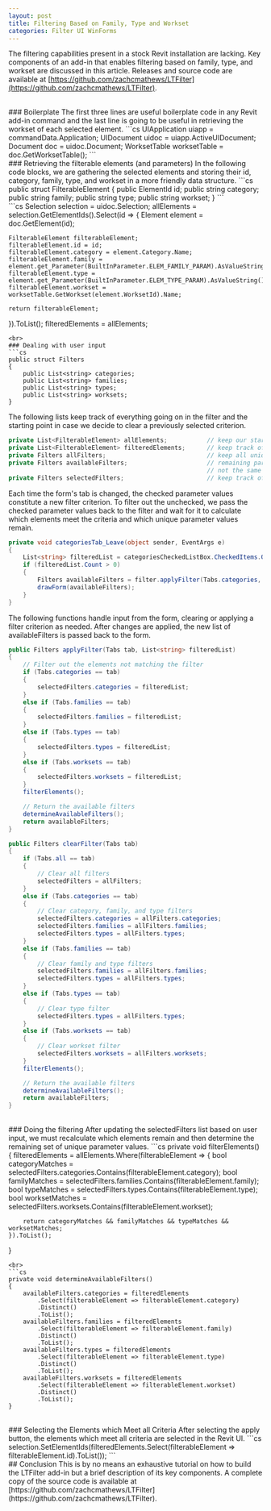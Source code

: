 ```yaml
---
layout: post
title: Filtering Based on Family, Type and Workset
categories: Filter UI WinForms
---
```

The filtering capabilities present in a stock Revit installation are lacking. Key components of an add-in that enables filtering based on family, type, and workset are discussed in this article. Releases and source code are available at [https://github.com/zachcmathews/LTFilter](https://github.com/zachcmathews/LTFilter).

<br>
### Boilerplate
The first three lines are useful boilerplate code in any Revit add-in command and the last line is going to be useful in retrieving the workset of each selected element.
```cs
UIApplication uiapp = commandData.Application;
UIDocument uidoc = uiapp.ActiveUIDocument;
Document doc = uidoc.Document;
WorksetTable worksetTable = doc.GetWorksetTable();
```

<br>
### Retrieving the filterable elements (and parameters)
In the following code blocks, we are gathering the selected elements and storing their id, category, family, type, and workset in a more friendly data structure.
```cs
public struct FilterableElement
{
    public ElementId id;
    public string category;
    public string family;
    public string type;
    public string workset;
}
```
<br>
```cs         
Selection selection = uidoc.Selection;
allElements = selection.GetElementIds().Select(id =>
{
    Element element = doc.GetElement(id);

    FilterableElement filterableElement;
    filterableElement.id = id;
    filterableElement.category = element.Category.Name;
    filterableElement.family = element.get_Parameter(BuiltInParameter.ELEM_FAMILY_PARAM).AsValueString();
    filterableElement.type = element.get_Parameter(BuiltInParameter.ELEM_TYPE_PARAM).AsValueString();
    filterableElement.workset = worksetTable.GetWorkset(element.WorksetId).Name;

    return filterableElement;
}).ToList();
filteredElements = allElements;
```
<br>
### Dealing with user input
```cs
public struct Filters
{
    public List<string> categories;
    public List<string> families;
    public List<string> types;
    public List<string> worksets;
}
```
The following lists keep track of everything going on in the filter and the starting point in case we decide to clear a previously selected criterion.
```cs
private List<FilterableElement> allElements;           // keep our starting point
private List<FilterableElement> filteredElements;      // keep track of elements that meet filter criteria
private Filters allFilters;                            // keep all unique parameter values
private Filters availableFilters;                      // remaining parameter values that can be filtered out
                                                       // not the same as selected due to intersection with other filters
private Filters selectedFilters;                       // keep track of user-selected filters
```
Each time the form's tab is changed, the checked parameter values constitute a new filter criterion. To filter out the unchecked, we pass the checked parameter values back to the filter and wait for it to calculate which elements meet the criteria and which unique parameter values remain.
```cs
private void categoriesTab_Leave(object sender, EventArgs e)
{
    List<string> filteredList = categoriesCheckedListBox.CheckedItems.OfType<string>().ToList();
    if (filteredList.Count > 0)
    {
        Filters availableFilters = filter.applyFilter(Tabs.categories, filteredList);
        drawForm(availableFilters);
    }
}
```

The following functions handle input from the form, clearing or applying a filter criterion as needed. After changes are applied, the new list of availableFilters is passed back to the form.
```cs
public Filters applyFilter(Tabs tab, List<string> filteredList)
{
    // Filter out the elements not matching the filter
    if (Tabs.categories == tab)
    {
        selectedFilters.categories = filteredList;
    }
    else if (Tabs.families == tab)
    {
        selectedFilters.families = filteredList;
    }
    else if (Tabs.types == tab)
    {
        selectedFilters.types = filteredList;
    }
    else if (Tabs.worksets == tab)
    {
        selectedFilters.worksets = filteredList;
    }
    filterElements();

    // Return the available filters
    determineAvailableFilters();
    return availableFilters;
}

public Filters clearFilter(Tabs tab)
{
    if (Tabs.all == tab)
    {
        // Clear all filters
        selectedFilters = allFilters;
    }
    else if (Tabs.categories == tab)
    {
        // Clear category, family, and type filters
        selectedFilters.categories = allFilters.categories;
        selectedFilters.families = allFilters.families;
        selectedFilters.types = allFilters.types;
    }
    else if (Tabs.families == tab)
    {
        // Clear family and type filters
        selectedFilters.families = allFilters.families;
        selectedFilters.types = allFilters.types;
    }
    else if (Tabs.types == tab)
    {
        // Clear type filter
        selectedFilters.types = allFilters.types;
    }
    else if (Tabs.worksets == tab)
    {
        // Clear workset filter
        selectedFilters.worksets = allFilters.worksets;
    }
    filterElements();

    // Return the available filters
    determineAvailableFilters();
    return availableFilters;
}
```

<br>
### Doing the filtering
After updating the selectedFilters list based on user input, we must recalculate which elements remain and then determine the remaining set of unique parameter values.
```cs
private void filterElements()
{
    filteredElements = allElements.Where(filterableElement => {
        bool categoryMatches = selectedFilters.categories.Contains(filterableElement.category);
        bool familyMatches = selectedFilters.families.Contains(filterableElement.family);
        bool typeMatches = selectedFilters.types.Contains(filterableElement.type);
        bool worksetMatches = selectedFilters.worksets.Contains(filterableElement.workset);

        return categoryMatches && familyMatches && typeMatches && worksetMatches;
    }).ToList();
}
```
<br>
```cs
private void determineAvailableFilters()
{
    availableFilters.categories = filteredElements
        .Select(filterableElement => filterableElement.category)
        .Distinct()
        .ToList();
    availableFilters.families = filteredElements
        .Select(filterableElement => filterableElement.family)
        .Distinct()
        .ToList();
    availableFilters.types = filteredElements
        .Select(filterableElement => filterableElement.type)
        .Distinct()
        .ToList();
    availableFilters.worksets = filteredElements
        .Select(filterableElement => filterableElement.workset)
        .Distinct()
        .ToList();
}
```

<br>
### Selecting the Elements which Meet all Criteria
After selecting the apply button, the elements which meet all criteria are selected in the Revit UI.
```cs
selection.SetElementIds(filteredElements.Select(filterableElement => filterableElement.id).ToList());
```

<br>
## Conclusion
This is by no means an exhaustive tutorial on how to build the LTFilter add-in but a brief description of its key components. A complete copy of the source code is available at [https://github.com/zachcmathews/LTFilter](https://github.com/zachcmathews/LTFilter).
